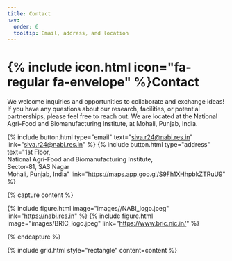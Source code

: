 ```yaml
---
title: Contact
nav:
  order: 6
  tooltip: Email, address, and location
---
```


# {% include icon.html icon="fa-regular fa-envelope" %}Contact

We welcome inquiries and opportunities to collaborate and exchange ideas! If you have any questions about our research, facilities, or potential partnerships, please feel free to reach out. We are located at the National Agri-Food and Biomanufacturing Institute, at Mohali, Punjab, India.

{%
  include button.html
  type="email"
  text="siva.r24@nabi.res.in"
  link="siva.r24@nabi.res.in"
%}
{%
  include button.html
  type="address"
  text="1st Floor, <br>National Agri-Food and Biomanufacturing Institute,<br>Sector-81, SAS Nagar<br>Mohali, Punjab, India"
  link="https://maps.app.goo.gl/S9Fh1XHhpbkZTRuU9"
%}

{% capture content %}

{% include figure.html image="images//NABI_logo.jpeg" link="https://nabi.res.in" %}
{% include figure.html image="images/BRIC_logo.jpeg" link="https://www.bric.nic.in/" %}

{% endcapture %}

<div style="width: 200%; max-width: 800px; margin: 0 auto;">
  {% include grid.html style="rectangle" content=content %}
</div>


